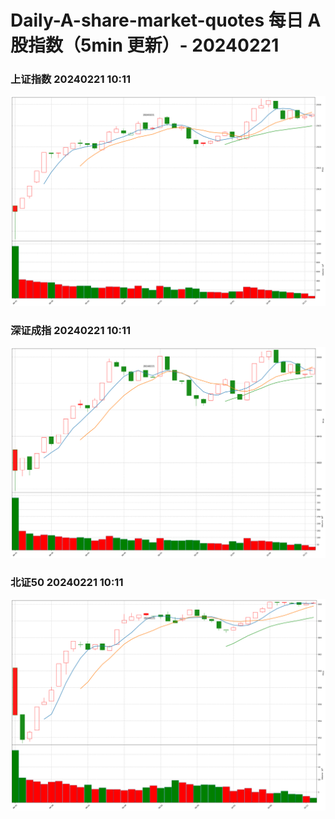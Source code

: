 
# Daily-A-share-market-quotes 每日 A 股指数（5min 更新）- 20240221

### 上证指数 20240221 10:11
![](./fig/2024/2/20240221-sh000001.png)

### 深证成指 20240221 10:11
![](./fig/2024/2/20240221-sz399001.png)

### 北证50 20240221 10:11
![](./fig/2024/2/20240221-bj899050.png)
